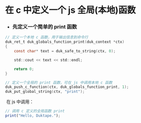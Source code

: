# 在 c 中定义一个 js 全局(本地)函数

- ### 先定义一个简单的 print 函数

```c
// 定义一个本地 c 函数，用于输出信息到命令行
duk_ret_t duk_globals_function_print(duk_context *ctx)
{
	const char*	text = duk_safe_to_string(ctx, 0);

	std::cout << text << std::endl;

	return 0;
}

// 定义一个全局的 print 函数，可在 js 中调用本地 c 函数
duk_push_c_function(ctx, duk_globals_function_print, 1);
duk_put_global_string(ctx, "print");
```
​	在 js 中调用：
```javascript
// 调用 c 定义的全局函数 print
print("Hello, Duktape.");
```

